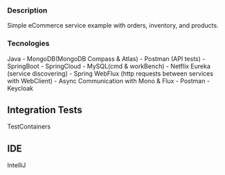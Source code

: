 ### Description
Simple eCommerce service example with orders, inventory, and products.

### Tecnologies
Java - MongoDB(MongoDB Compass & Atlas) -
Postman (API tests) - SpringBoot - SpringCloud -
MySQL(cmd & workBench) - Netflix Eureka (service discovering) - 
Spring WebFlux (http requests between services with WebClient) - 
Async Communication with Mono & Flux - Postman - Keycloak


## Integration Tests
TestContainers

## IDE
IntelliJ 

